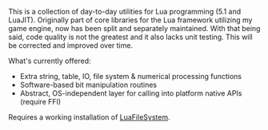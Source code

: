 This is a collection of day-to-day utilities for Lua programming (5.1 and LuaJIT). Originally part of core libraries for the Lua framework utilizing my game engine, now has been split and separately maintained.
With that being said, code quality is not the greatest and it also lacks unit testing. This will be corrected and improved over time.

What's currently offered:
* Extra string, table, IO, file system & numerical processing functions
* Software-based bit manipulation routines
* Abstract, OS-independent layer for calling into platform native APIs (require FFI)

Requires a working installation of [LuaFileSystem](https://github.com/lunarmodules/luafilesystem).
